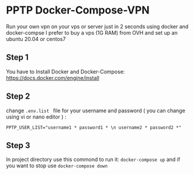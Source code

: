 # PPTP Docker-Compose-VPN
Run your own  vpn on your vps or server just in 2 seconds using docker and docker-compse
I prefer to buy a vps (1G RAM) from OVH and set up an ubuntu 20.04 or centos7

## Step 1
You have to Install Docker and Docker-Compose:
https://docs.docker.com/engine/install

## Step 2
change `.env.list ` file for your username and password ( you can change using vi or nano editor ) :

` PPTP_USER_LIST="username1 * password1 * \n username2 * password2 *" `

## Step 3

In project directory use this commond to run it:
` docker-compose up `
and if you want to stop use ` docker-compose down `


